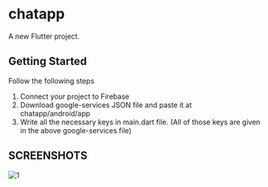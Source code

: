 # chatapp

A new Flutter project.

## Getting Started

Follow the following steps 
 1. Connect your project to Firebase
 2. Download google-services JSON file and paste it at chatapp/android/app
 3. Write all the necessary keys in main.dart file. (All of those keys are given in the above google-services file)


 ## SCREENSHOTS
![1](https://github.com/user-attachments/assets/29453673-6169-40bd-a442-366c86331975)


